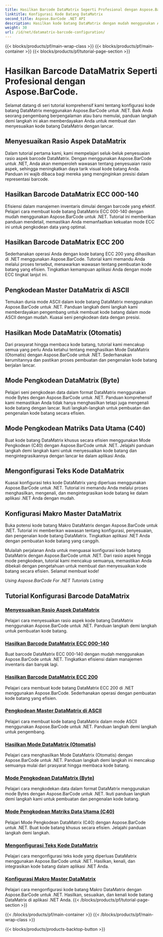 ```yaml
---
title: Hasilkan Barcode DataMatrix Seperti Profesional dengan Aspose.BarCode.
linktitle: Konfigurasi Kode Batang DataMatrix
second_title: Aspose.BarCode .NET API
description: Hasilkan kode batang DataMatrix dengan mudah menggunakan Aspose.BarCode untuk .NET. Sesuaikan rasio aspek, mode ECC, pengkodean, dan lainnya. Tingkatkan efisiensi dalam pembuatan kode batang.
weight: 30
url: /id/net/datamatrix-barcode-configuration/
---
```


{{< blocks/products/pf/main-wrap-class >}}
{{< blocks/products/pf/main-container >}}
{{< blocks/products/pf/tutorial-page-section >}}

# Hasilkan Barcode DataMatrix Seperti Profesional dengan Aspose.BarCode.



Selamat datang di seri tutorial komprehensif kami tentang konfigurasi kode batang DataMatrix menggunakan Aspose.BarCode untuk .NET. Baik Anda seorang pengembang berpengalaman atau baru memulai, panduan langkah demi langkah ini akan memberdayakan Anda untuk membuat dan menyesuaikan kode batang DataMatrix dengan lancar.

## Menyesuaikan Rasio Aspek DataMatrix

Dalam tutorial pertama kami, kami mempelajari seluk-beluk penyesuaian rasio aspek barcode DataMatrix. Dengan menggunakan Aspose.BarCode untuk .NET, Anda akan memperoleh wawasan tentang penyesuaian rasio aspek, sehingga meningkatkan daya tarik visual kode batang Anda. Panduan ini wajib dibaca bagi mereka yang menginginkan presisi dalam representasi barcode.

## Hasilkan Barcode DataMatrix ECC 000-140

Efisiensi dalam manajemen inventaris dimulai dengan barcode yang efektif. Pelajari cara membuat kode batang DataMatrix ECC 000-140 dengan mudah menggunakan Aspose.BarCode untuk .NET. Tutorial ini memberikan panduan mendetail, memastikan Anda memanfaatkan kekuatan mode ECC ini untuk pengkodean data yang optimal.

## Hasilkan Barcode DataMatrix ECC 200

Sederhanakan operasi Anda dengan kode batang ECC 200 yang dihasilkan di .NET menggunakan Aspose.BarCode. Tutorial kami memandu Anda melalui proses tersebut, menawarkan wawasan tentang pembuatan kode batang yang efisien. Tingkatkan kemampuan aplikasi Anda dengan mode ECC tingkat lanjut ini.

## Pengkodean Master DataMatrix di ASCII

Temukan dunia mode ASCII dalam kode batang DataMatrix menggunakan Aspose.BarCode untuk .NET. Panduan langkah demi langkah kami memberdayakan pengembang untuk membuat kode batang dalam mode ASCII dengan mudah. Kuasai seni pengkodean data dengan presisi.

## Hasilkan Mode DataMatrix (Otomatis)

Dari prasyarat hingga membaca kode batang, tutorial kami mencakup semua yang perlu Anda ketahui tentang menghasilkan Mode DataMatrix (Otomatis) dengan Aspose.BarCode untuk .NET. Sederhanakan kerumitannya dan pastikan proses pembuatan dan pengenalan kode batang berjalan lancar.

## Mode Pengkodean DataMatrix (Byte)

Pelajari seni pengkodean data dalam format DataMatrix menggunakan mode Bytes dengan Aspose.BarCode untuk .NET. Panduan komprehensif kami memastikan Anda tidak hanya menghasilkan tetapi juga mengenali kode batang dengan lancar. Ikuti langkah-langkah untuk pembuatan dan pengenalan kode batang secara efisien.

## Mode Pengkodean Matriks Data Utama (C40)

Buat kode batang DataMatrix khusus secara efisien menggunakan Mode Pengkodean (C40) dengan Aspose.BarCode untuk .NET. Jelajahi panduan langkah demi langkah kami untuk menyesuaikan kode batang dan mengintegrasikannya dengan lancar ke dalam aplikasi Anda.

## Mengonfigurasi Teks Kode DataMatrix

Kuasai konfigurasi teks kode DataMatrix yang diperluas menggunakan Aspose.BarCode untuk .NET. Tutorial ini memandu Anda melalui proses menghasilkan, mengenali, dan mengintegrasikan kode batang ke dalam aplikasi .NET Anda dengan mudah.

## Konfigurasi Makro Master DataMatrix

Buka potensi kode batang Makro DataMatrix dengan Aspose.BarCode untuk .NET. Tutorial ini memberikan wawasan tentang konfigurasi, penyesuaian, dan pengenalan kode batang DataMatrix. Tingkatkan aplikasi .NET Anda dengan pembuatan kode batang yang canggih.

Mulailah perjalanan Anda untuk menguasai konfigurasi kode batang DataMatrix dengan Aspose.BarCode untuk .NET. Dari rasio aspek hingga mode pengkodean, tutorial kami mencakup semuanya, memastikan Anda dibekali dengan pengetahuan untuk membuat dan menyesuaikan kode batang secara efisien. Selamat membuat kode!

*Using Aspose.BarCode For .NET Tutorials Listing*
## Tutorial Konfigurasi Barcode DataMatrix
### [Menyesuaikan Rasio Aspek DataMatrix](./datamatrix-aspect-ratio-customization/)
Pelajari cara menyesuaikan rasio aspek kode batang DataMatrix menggunakan Aspose.BarCode untuk .NET. Panduan langkah demi langkah untuk pembuatan kode batang.
### [Hasilkan Barcode DataMatrix ECC 000-140](./datamatrix-ecc-000-140-configuration/)
Buat barcode DataMatrix ECC 000-140 dengan mudah menggunakan Aspose.BarCode untuk .NET. Tingkatkan efisiensi dalam manajemen inventaris dan banyak lagi.
### [Hasilkan Barcode DataMatrix ECC 200](./datamatrix-ecc-200-configuration/)
Pelajari cara membuat kode batang DataMatrix ECC 200 di .NET menggunakan Aspose.BarCode. Sederhanakan operasi dengan pembuatan kode batang yang efisien.
### [Pengkodean Master DataMatrix di ASCII](./datamatrix-encoding-mode-ascii/)
Pelajari cara membuat kode batang DataMatrix dalam mode ASCII menggunakan Aspose.BarCode untuk .NET. Panduan langkah demi langkah untuk pengembang.
### [Hasilkan Mode DataMatrix (Otomatis)](./datamatrix-encoding-mode-auto/)
Pelajari cara menghasilkan Mode DataMatrix (Otomatis) dengan Aspose.BarCode untuk .NET. Panduan langkah demi langkah ini mencakup semuanya mulai dari prasyarat hingga membaca kode batang.
### [Mode Pengkodean DataMatrix (Byte)](./datamatrix-encoding-mode-bytes/)
Pelajari cara mengkodekan data dalam format DataMatrix menggunakan mode Bytes dengan Aspose.BarCode untuk .NET. Ikuti panduan langkah demi langkah kami untuk pembuatan dan pengenalan kode batang.
### [Mode Pengkodean Matriks Data Utama (C40)](./datamatrix-encoding-mode-c40/)
Pelajari Mode Pengkodean DataMatrix (C40) dengan Aspose.BarCode untuk .NET. Buat kode batang khusus secara efisien. Jelajahi panduan langkah demi langkah.
### [Mengonfigurasi Teks Kode DataMatrix](./datamatrix-extended-code-text-configuration/)
Pelajari cara mengonfigurasi teks kode yang diperluas DataMatrix menggunakan Aspose.BarCode untuk .NET. Hasilkan, kenali, dan integrasikan kode batang dalam aplikasi .NET Anda.
### [Konfigurasi Makro Master DataMatrix](./datamatrix-macro-configuration/)
Pelajari cara mengonfigurasi kode batang Makro DataMatrix dengan Aspose.BarCode untuk .NET. Hasilkan, sesuaikan, dan kenali kode batang DataMatrix di aplikasi .NET Anda.
{{< /blocks/products/pf/tutorial-page-section >}}

{{< /blocks/products/pf/main-container >}}
{{< /blocks/products/pf/main-wrap-class >}}

{{< blocks/products/products-backtop-button >}}
